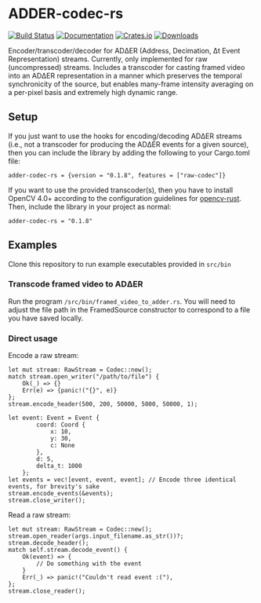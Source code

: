 # ADDER-codec-rs
[![Build Status](https://github.com/ac-freeman/adder-codec-rs/workflows/Rust/badge.svg)](https://github.com/ac-freeman/adder-codec-rs/actions)
[![Documentation](https://docs.rs/adder-codec-rs/badge.svg)](https://docs.rs/adder-codec-rs)
[![Crates.io](https://img.shields.io/crates/v/adder-codec-rs)](https://crates.io/crates/adder-codec-rs)
[![Downloads](https://img.shields.io/crates/dr/adder-codec-rs)](https://crates.io/crates/adder-codec-rs)


Encoder/transcoder/decoder for ADΔER (Address, Decimation, Δt Event Representation) streams. Currently, only implemented for raw (uncompressed) streams. Includes a transcoder for casting framed video into an ADΔER representation in a manner which preserves the temporal synchronicity of the source, but enables many-frame intensity averaging on a per-pixel basis and extremely high dynamic range.

## Setup

If you just want to use the hooks for encoding/decoding ADΔER streams (i.e., not a transcoder for producing the ADΔER events for a given source), then you can include the library by adding the following to your Cargo.toml file:

`adder-codec-rs = {version = "0.1.8", features = ["raw-codec"]}`

If you want to use the provided transcoder(s), then you have to install OpenCV 4.0+ according to the configuration guidelines for [opencv-rust](https://github.com/twistedfall/opencv-rust). Then, include the library in your project as normal:

`adder-codec-rs = "0.1.8"`

## Examples

Clone this repository to run example executables provided in `src/bin`

### Transcode framed video to ADΔER
Run the program `/src/bin/framed_video_to_adder.rs`. You will need to adjust the file path in the FramedSource constructor to correspond to a file you have saved locally.

### Direct usage


Encode a raw stream:
```
let mut stream: RawStream = Codec::new();
match stream.open_writer("/path/to/file") {
    Ok(_) => {}
    Err(e) => {panic!("{}", e)}
};
stream.encode_header(500, 200, 50000, 5000, 50000, 1);

let event: Event = Event {
        coord: Coord {
            x: 10,
            y: 30,
            c: None
        },
        d: 5,
        delta_t: 1000
    };
let events = vec![event, event, event]; // Encode three identical events, for brevity's sake
stream.encode_events(&events);
stream.close_writer();
```

Read a raw stream:

```
let mut stream: RawStream = Codec::new();
stream.open_reader(args.input_filename.as_str())?;
stream.decode_header();
match self.stream.decode_event() {
    Ok(event) => {
        // Do something with the event
    }
    Err(_) => panic!("Couldn't read event :("),
};
stream.close_reader();
```

